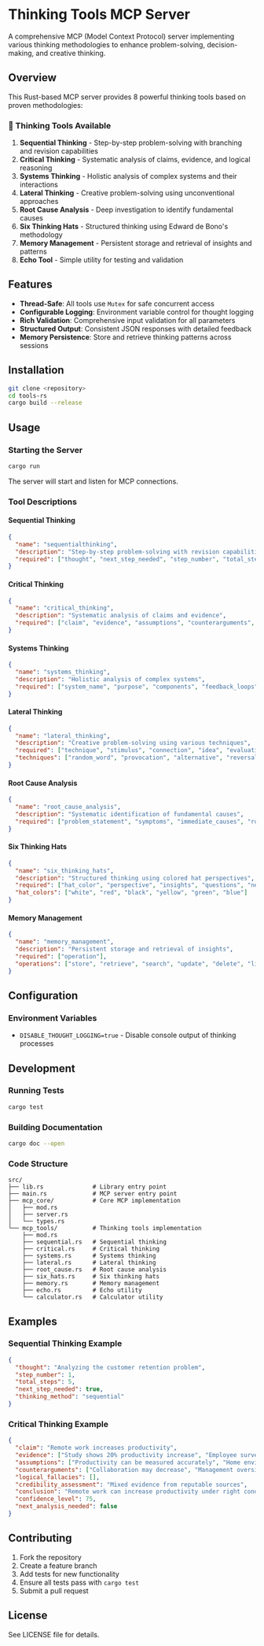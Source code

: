# Thinking Tools MCP Server

A comprehensive MCP (Model Context Protocol) server implementing various thinking methodologies to enhance problem-solving, decision-making, and creative thinking.

## Overview

This Rust-based MCP server provides 8 powerful thinking tools based on proven methodologies:

### 🧠 Thinking Tools Available

1. **Sequential Thinking** - Step-by-step problem-solving with branching and revision capabilities
2. **Critical Thinking** - Systematic analysis of claims, evidence, and logical reasoning  
3. **Systems Thinking** - Holistic analysis of complex systems and their interactions
4. **Lateral Thinking** - Creative problem-solving using unconventional approaches
5. **Root Cause Analysis** - Deep investigation to identify fundamental causes
6. **Six Thinking Hats** - Structured thinking using Edward de Bono's methodology
7. **Memory Management** - Persistent storage and retrieval of insights and patterns
8. **Echo Tool** - Simple utility for testing and validation

## Features

- **Thread-Safe**: All tools use `Mutex` for safe concurrent access
- **Configurable Logging**: Environment variable control for thought logging
- **Rich Validation**: Comprehensive input validation for all parameters
- **Structured Output**: Consistent JSON responses with detailed feedback
- **Memory Persistence**: Store and retrieve thinking patterns across sessions

## Installation

```bash
git clone <repository>
cd tools-rs
cargo build --release
```

## Usage

### Starting the Server

```bash
cargo run
```

The server will start and listen for MCP connections.

### Tool Descriptions

#### Sequential Thinking
```json
{
  "name": "sequentialthinking",
  "description": "Step-by-step problem-solving with revision capabilities",
  "required": ["thought", "next_step_needed", "step_number", "total_steps", "thinking_method"]
}
```

#### Critical Thinking
```json
{
  "name": "critical_thinking", 
  "description": "Systematic analysis of claims and evidence",
  "required": ["claim", "evidence", "assumptions", "counterarguments", "logical_fallacies", "credibility_assessment", "conclusion", "confidence_level", "next_analysis_needed"]
}
```

#### Systems Thinking
```json
{
  "name": "systems_thinking",
  "description": "Holistic analysis of complex systems",
  "required": ["system_name", "purpose", "components", "feedback_loops", "constraints", "emergent_properties", "leverage_points", "systemic_issues", "interventions", "next_analysis_needed"]
}
```

#### Lateral Thinking
```json
{
  "name": "lateral_thinking",
  "description": "Creative problem-solving using various techniques",
  "required": ["technique", "stimulus", "connection", "idea", "evaluation", "next_technique_needed"],
  "techniques": ["random_word", "provocation", "alternative", "reversal", "metaphor", "assumption_challenge"]
}
```

#### Root Cause Analysis
```json
{
  "name": "root_cause_analysis",
  "description": "Systematic identification of fundamental causes",
  "required": ["problem_statement", "symptoms", "immediate_causes", "root_causes", "contributing_factors", "evidence", "verification_methods", "preventive_actions", "corrective_actions", "next_analysis_needed"]
}
```

#### Six Thinking Hats
```json
{
  "name": "six_thinking_hats",
  "description": "Structured thinking using colored hat perspectives",
  "required": ["hat_color", "perspective", "insights", "questions", "next_hat_needed", "session_complete"],
  "hat_colors": ["white", "red", "black", "yellow", "green", "blue"]
}
```

#### Memory Management
```json
{
  "name": "memory_management",
  "description": "Persistent storage and retrieval of insights",
  "required": ["operation"],
  "operations": ["store", "retrieve", "search", "update", "delete", "list_by_tags", "get_high_importance"]
}
```

## Configuration

### Environment Variables

- `DISABLE_THOUGHT_LOGGING=true` - Disable console output of thinking processes

## Development

### Running Tests
```bash
cargo test
```

### Building Documentation
```bash
cargo doc --open
```

### Code Structure

```
src/
├── lib.rs              # Library entry point
├── main.rs             # MCP server entry point
├── mcp_core/           # Core MCP implementation
│   ├── mod.rs
│   ├── server.rs
│   └── types.rs
└── mcp_tools/          # Thinking tools implementation
    ├── mod.rs
    ├── sequential.rs   # Sequential thinking
    ├── critical.rs     # Critical thinking  
    ├── systems.rs      # Systems thinking
    ├── lateral.rs      # Lateral thinking
    ├── root_cause.rs   # Root cause analysis
    ├── six_hats.rs     # Six thinking hats
    ├── memory.rs       # Memory management
    ├── echo.rs         # Echo utility
    └── calculator.rs   # Calculator utility
```

## Examples

### Sequential Thinking Example
```json
{
  "thought": "Analyzing the customer retention problem",
  "step_number": 1,
  "total_steps": 5, 
  "next_step_needed": true,
  "thinking_method": "sequential"
}
```

### Critical Thinking Example
```json
{
  "claim": "Remote work increases productivity",
  "evidence": ["Study shows 20% productivity increase", "Employee surveys indicate higher satisfaction"],
  "assumptions": ["Productivity can be measured accurately", "Home environment is conducive to work"],
  "counterarguments": ["Collaboration may decrease", "Management oversight is reduced"],
  "logical_fallacies": [],
  "credibility_assessment": "Mixed evidence from reputable sources",
  "conclusion": "Remote work can increase productivity under right conditions",
  "confidence_level": 75,
  "next_analysis_needed": false
}
```

## Contributing

1. Fork the repository
2. Create a feature branch
3. Add tests for new functionality
4. Ensure all tests pass with `cargo test`
5. Submit a pull request

## License

See LICENSE file for details.
